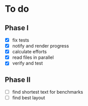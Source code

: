 # To do

## Phase I

- [x] fix tests
- [x] notify and render progress
- [x] calculate efforts
- [x] read files in parallel
- [x] verify and test

## Phase II

- [ ] find shortest text for benchmarks
- [ ] find best layout
